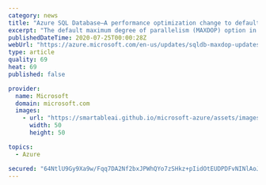 ```yaml
---
category: news
title: "Azure SQL Database—A performance optimization change to default settings is coming soon"
excerpt: "The default maximum degree of parallelism (MAXDOP) option in Azure SQL Database is changing from 0 to 8, improving workload performance and optimizing resource utilization."
publishedDateTime: 2020-07-25T00:00:28Z
webUrl: "https://azure.microsoft.com/en-us/updates/sqldb-maxdop-updates/"
type: article
quality: 69
heat: 69
published: false

provider:
  name: Microsoft
  domain: microsoft.com
  images:
    - url: "https://smartableai.github.io/microsoft-azure/assets/images/organizations/microsoft.com-50x50.jpg"
      width: 50
      height: 50

topics:
  - Azure

secured: "64NtlU9Gy9Xa9w/Fqq7DA2Nf2bxJPWhQYo7zSHkz+pIidOtEUDPDFvNINlAoJ0FMGYJ1bqD0PgoLZ62CSCwQ5akMrtOsS4gb3q8cFm84zNIchUsHulx2oF2AnI3q/hz7ml+w/+s2Qs8BTXFq8TXanyHnk7UmqGVla3LsX6uPmi9Pb6/Io6pz7fRlcWK3h407B6hj6l3tGQxku8r165cO4G5xdiek47iD8jVOVDEbZn1FGwn0y1EXJaMxb1rDU4dV1WTOdkKLaSPKaOdDu5l0EEUSbrlxaScUJ9z7foAiLT+iGAuyMU09bB+cyxLn3liuNpL8FAEQ3ms1uQ1Xk/OAYw==;PSmMJCyKYUdJgbYaIK1iRw=="
---
```


